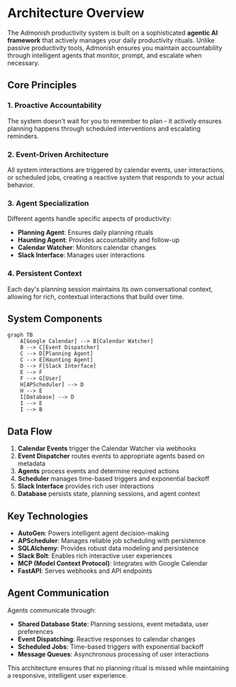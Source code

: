 # Architecture Overview

The Admonish productivity system is built on a sophisticated **agentic AI framework** that actively manages your daily productivity rituals. Unlike passive productivity tools, Admonish ensures you maintain accountability through intelligent agents that monitor, prompt, and escalate when necessary.

## Core Principles

### 1. **Proactive Accountability**
The system doesn't wait for you to remember to plan - it actively ensures planning happens through scheduled interventions and escalating reminders.

### 2. **Event-Driven Architecture**
All system interactions are triggered by calendar events, user interactions, or scheduled jobs, creating a reactive system that responds to your actual behavior.

### 3. **Agent Specialization** 
Different agents handle specific aspects of productivity:
- **Planning Agent**: Ensures daily planning rituals
- **Haunting Agent**: Provides accountability and follow-up
- **Calendar Watcher**: Monitors calendar changes
- **Slack Interface**: Manages user interactions

### 4. **Persistent Context**
Each day's planning session maintains its own conversational context, allowing for rich, contextual interactions that build over time.

## System Components

```mermaid
graph TB
    A[Google Calendar] --> B[Calendar Watcher]
    B --> C[Event Dispatcher]
    C --> D[Planning Agent]
    C --> E[Haunting Agent]
    D --> F[Slack Interface]
    E --> F
    F --> G[User]
    H[APScheduler] --> D
    H --> E
    I[Database] --> D
    I --> E
    I --> B
```

## Data Flow

1. **Calendar Events** trigger the Calendar Watcher via webhooks
2. **Event Dispatcher** routes events to appropriate agents based on metadata
3. **Agents** process events and determine required actions
4. **Scheduler** manages time-based triggers and exponential backoff
5. **Slack Interface** provides rich user interactions
6. **Database** persists state, planning sessions, and agent context

## Key Technologies

- **AutoGen**: Powers intelligent agent decision-making
- **APScheduler**: Manages reliable job scheduling with persistence
- **SQLAlchemy**: Provides robust data modeling and persistence
- **Slack Bolt**: Enables rich interactive user experiences
- **MCP (Model Context Protocol)**: Integrates with Google Calendar
- **FastAPI**: Serves webhooks and API endpoints

## Agent Communication

Agents communicate through:

- **Shared Database State**: Planning sessions, event metadata, user preferences
- **Event Dispatching**: Reactive responses to calendar changes
- **Scheduled Jobs**: Time-based triggers with exponential backoff
- **Message Queues**: Asynchronous processing of user interactions

This architecture ensures that no planning ritual is missed while maintaining a responsive, intelligent user experience.
